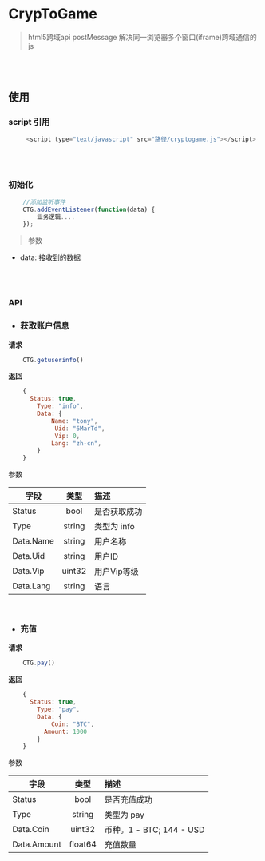 # CrypToGame

> html5跨域api postMessage 解决同一浏览器多个窗口(iframe)跨域通信的js

<br><br>
## 使用

###    script 引用
```javascript
     <script type="text/javascript" src="路径/cryptogame.js"></script>
```
<br><br>
###    初始化
```javascript
    //添加监听事件
    CTG.addEventListener(function(data) {
        业务逻辑....
    });
```
>参数
   * data:  接收到的数据

<br><br>

###    API


* ### 获取账户信息

 **请求**
```javascript
    CTG.getuserinfo()
```
**返回**

```javascript
    {
      Status: true,
        Type: "info",
        Data: {
            Name: "tony",
             Uid: "6MarTd",
             Vip: 0,
            Lang: "zh-cn",
        }
    }
```

参数

| 字段 | 类型 | 描述 |
| - | :-: | :- |
|Status | bool |  是否获取成功 |
|Type | string| 类型为 info |
|Data.Name | string | 用户名称 |
|Data.Uid | string | 用户ID |
|Data.Vip | uint32 | 用户Vip等级|
|Data.Lang | string | 语言|

<br>

* ### **充值**

 **请求**
```javascript
    CTG.pay()
```
**返回**

```javascript
    {
      Status: true,
        Type: "pay",
        Data: {
            Coin: "BTC",
          Amount: 1000
        }
    }
```

参数

| 字段 | 类型 | 描述 |
| - | :-: | :- |
|Status | bool |  是否充值成功 |
|Type | string| 类型为 pay |
|Data.Coin | uint32 | 币种。1 - BTC; 144 - USD|
|Data.Amount | float64 | 充值数量 |



